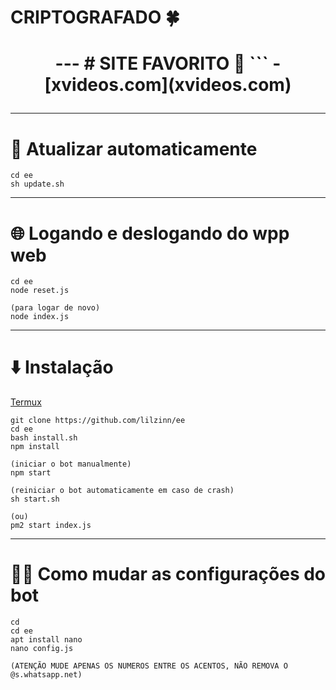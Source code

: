 # CRIPTOGRAFADO 🍀
<h1 align="center">
---
# SITE FAVORITO 🍑
```
- [xvideos.com](xvideos.com)

---
# 🔄 Atualizar automaticamente
```
cd ee
sh update.sh
```
---
# 🌐 Logando e deslogando do wpp web
```
cd ee
node reset.js

(para logar de novo)
node index.js
```

---

# ⬇️ Instalação

[Termux](https://play.google.com/store/apps/details?id=com.termux&hl=pt_BR&gl=US)

```
git clone https://github.com/lilzinn/ee
cd ee
bash install.sh
npm install

(iniciar o bot manualmente)
npm start

(reiniciar o bot automaticamente em caso de crash)
sh start.sh

(ou)
pm2 start index.js

```
---
# 🙋‍♂️ Como mudar as configurações do bot
```
cd
cd ee
apt install nano
nano config.js

(ATENÇÃO MUDE APENAS OS NUMEROS ENTRE OS ACENTOS, NÃO REMOVA O @s.whatsapp.net)
```
